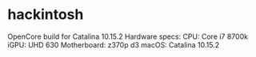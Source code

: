 # hackintosh
OpenCore build for Catalina 10.15.2
Hardware specs:
CPU: Core i7 8700k 
iGPU: UHD 630
Motherboard: z370p d3
macOS: Catalina 10.15.2
